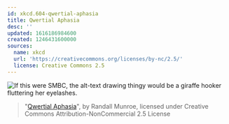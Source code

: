 ```yaml
---
id: xkcd.604-qwertial-aphasia
title: Qwertial Aphasia
desc: ''
updated: 1616186984600
created: 1246431600000
sources:
  name: xkcd
  url: 'https://creativecommons.org/licenses/by-nc/2.5/'
  license: Creative Commons 2.5
---
```

![If this were SMBC, the alt-text drawing thingy would be a giraffe hooker fluttering her eyelashes.](https://imgs.xkcd.com/comics/qwertial_aphasia.png)
> "[Qwertial Aphasia](https://xkcd.com/604/)", by Randall Munroe, licensed under Creative Commons Attribution-NonCommercial 2.5 License

